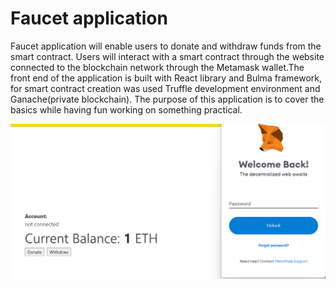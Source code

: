 # Faucet application

Faucet application will enable users to donate and withdraw funds from the smart contract. Users will interact with a smart contract through the website connected to the blockchain network through the Metamask wallet.The front end of the application is built with React library and Bulma framework, for smart contract creation was used Truffle development environment and Ganache(private blockchain). The purpose of this application is to cover the basics while having fun working on something practical.

![](./public/meta.png)